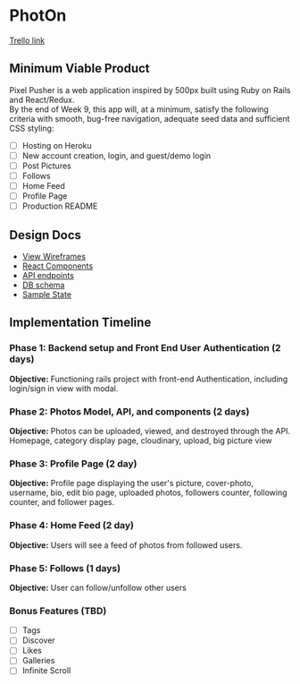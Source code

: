 # PhotOn

<!-- [Heroku link][heroku] -->

[Trello link][trello]

<!-- [heroku]:  -->
[trello]: https://trello.com/b/H6f7Lyib/pixel-pusher

## Minimum Viable Product

Pixel Pusher is a web application inspired by 500px built using Ruby on Rails and React/Redux.  
By the end of Week 9, this app will, at a minimum, satisfy the
following criteria with smooth, bug-free navigation, adequate seed data and
sufficient CSS styling:

- [ ] Hosting on Heroku
- [ ] New account creation, login, and guest/demo login
- [ ] Post Pictures
- [ ] Follows
- [ ] Home Feed
- [ ] Profile Page
- [ ] Production README

## Design Docs
* [View Wireframes][wireframes]
* [React Components][components]
* [API endpoints][api-endpoints]
* [DB schema][schema]
* [Sample State][sample-state]

[wireframes]: ./wireframes
[components]: ./component-hierarchy.md
[sample-state]: ./sample-state.md
[api-endpoints]: ./api-endpoints.md
[schema]: ./schema.md

## Implementation Timeline

### Phase 1: Backend setup and Front End User Authentication (2 days)

**Objective:** Functioning rails project with front-end Authentication, including login/sign in view with modal.

### Phase 2: Photos Model, API, and components (2 days)

**Objective:** Photos can be uploaded, viewed, and destroyed through
the API. Homepage, category display page, cloudinary, upload, big picture view

### Phase 3: Profile Page (2 day)

**Objective:** Profile page displaying the user's picture, cover-photo,
username, bio, edit bio page, uploaded photos, followers counter, following counter, and follower pages.

### Phase 4: Home Feed (2 day)

**Objective:** Users will see a feed of photos from followed users.

### Phase 5: Follows (1 days)

**Objective:** User can follow/unfollow other users


### Bonus Features (TBD)
- [ ] Tags
- [ ] Discover
- [ ] Likes
- [ ] Galleries
- [ ] Infinite Scroll
